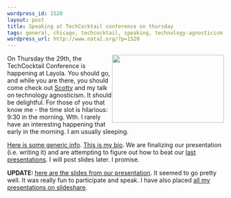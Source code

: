 ```yaml
--- 
wordpress_id: 1520
layout: post
title: Speaking at TechCocktail conference on thursday
tags: general, chicago, techcocktail, speaking, technology-agnosticism
wordpress_url: http://www.nata2.org/?p=1520
---
```

<img class="alignright" style="float: right;" src="http://techcocktail.com/home/wp-content/themes/revolution-20/images/logo.gif" alt="" width="260" height="158" />On Thursday the 29th, the TechCocktail Conference is happening at Layola. You should go, and while you are there, you should come check out <a href="http://morefishthanman.com">Scottv</a> and my talk on technology agnosticism. It should be delightful. For those of you that know me - the time slot is hilarious: 9:30 in the morning. Wth. I rarely have an interesting happening that early in the morning. I am usually sleeping.

<a href="http://techcocktail.com/home/tech-cocktail-conference/">Here is some generic info</a>. <a href="http://techcocktail.com/home/tech-cocktail-conference/speakers/#HARPERREED">This is my bio</a>. We are finalizing our presentation (i.e. writing it) and are attempting to figure out how to beat our <a href="http://docs.google.com/Presentation?id=dd3wvxq5_43gq3g4x">last presentations</a>. I will post slides later. I promise.

<strong>UPDATE: </strong><a href="http://docs.google.com/Presentation?id=df4n6gb3_98j4bs2mfk">here are the slides from our presentation</a>. It seemed to go pretty well. It was really fun to participate and speak. I have also placed <a href="http://www.slideshare.net/nata2">all my presentations on slideshare</a>.
